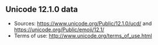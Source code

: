 ## Unicode 12.1.0 data

* Sources: https://www.unicode.org/Public/12.1.0/ucd/ and https://unicode.org/Public/emoji/12.1/
* Terms of use: http://www.unicode.org/terms_of_use.html

